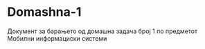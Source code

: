 # Domashna-1

Документ за барањето од домашна задача број 1 по предметот Мобилни информациски системи 
